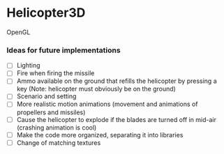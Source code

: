 # Helicopter3D
 OpenGL

### Ideas for future implementations
- [ ] Lighting
- [ ] Fire when firing the missile
- [ ] Ammo available on the ground that refills the helicopter by pressing a key (Note: helicopter must obviously be on the ground)
- [ ] Scenario and setting
- [ ] More realistic motion animations (movement and animations of propellers and missiles)
- [ ] Cause the helicopter to explode if the blades are turned off in mid-air (crashing animation is cool)
- [ ] Make the code more organized, separating it into libraries
- [ ] Change of matching textures
